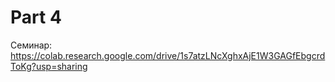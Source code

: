 # Part 4

Семинар: https://colab.research.google.com/drive/1s7atzLNcXghxAjE1W3GAGfEbgcrdToKg?usp=sharing
